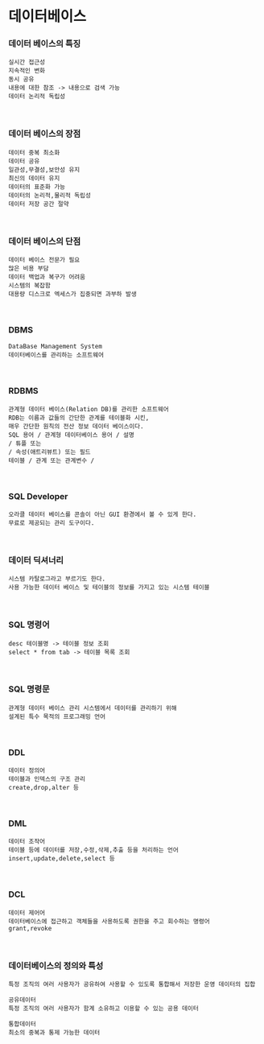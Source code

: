 
데이터베이스
=============

### 데이터 베이스의 특징

```
실시간 접근성
지속적인 변화
동시 공유
내용에 대한 참조 -> 내용으로 검색 가능
데이터 논리적 독립성
```
<br>

### 데이터 베이스의 장점
```
데이터 중복 최소화
데이터 공유
일관성,무결성,보안성 유지
최신의 데이터 유지
데이터의 표준화 가능
데이터의 논리적,물리적 독립성
데이터 저장 공간 절약
```
<br>
 
### 데이터 베이스의 단점
```
데이터 베이스 전문가 필요
많은 비용 부담
데이터 백업과 복구가 어려움
시스템의 복잡함
대용량 디스크로 엑세스가 집중되면 과부하 발생
```
<br>

### DBMS
```
DataBase Management System
데이터베이스를 관리하는 소프트웨어
```
<br>

### RDBMS
```
관계형 데이터 베이스(Relation DB)를 관리한 소프트웨어
RDB는 이름과 값들의 간단한 관계를 테이블화 시킨,
매우 간단한 원칙의 전산 정보 데이터 베이스이다.
SQL 용어 / 관계형 데이터베이스 용어 / 설명
/ 튜플 또는 
/ 속성(애트리뷰트) 또는 필드
테이블 / 관계 또는 관계변수 /
```
<br>

### SQL Developer
```
오라클 데이터 베이스를 콘솔이 아닌 GUI 환경에서 볼 수 있게 한다.
무료로 제공되는 관리 도구이다.
```
<br>

### 데이터 딕셔너리
```
시스템 카탈로그라고 부르기도 한다.
사용 가능한 데이터 베이스 및 테이블의 정보를 가지고 있는 시스템 테이블

```
<br>

### SQL 명령어
```
desc 테이블명 -> 테이블 정보 조회
select * from tab -> 테이블 목록 조회
```
<br>

### SQL 명령문
```
관계형 데이터 베이스 관리 시스템에서 데이터를 관리하기 위해
설계된 특수 목적의 프로그래밍 언어 

```
<br>

### DDL
```
데이터 정의어
테이블과 인덱스의 구조 관리
create,drop,alter 등
```
<br>

### DML
```
데이터 조작어
테이블 등에 데이터를 저장,수정,삭제,추출 등을 처리하는 언어
insert,update,delete,select 등
```
<br>

### DCL
```
데이터 제어어
데이터베이스에 접근하고 객체들을 사용하도록 권한을 주고 회수하는 명령어
grant,revoke
```
<br>

### 데이터베이스의 정의와 특성
```
특정 조직의 여러 사용자가 공유하여 사용할 수 있도록 통합해서 저장한 운영 데이터의 집합

공유데이터
특정 조직의 여러 사용자가 함계 소유하고 이용할 수 있는 공용 데이터

통합데이터
최소의 중복과 통제 가능한 데이터
```
